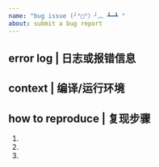 ```yaml
---
name: "bug issue (╯°□°）╯︵ ┻━┻ "
about: submit a bug report
---
```


## error log | 日志或报错信息

## context | 编译/运行环境

## how to reproduce | 复现步骤
1.
2.
3.
